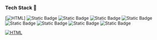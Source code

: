 ### Tech Stack 👋

[![HTML](https://img.shields.io/badge/HTML-maker?logo=html&color=%23414141&link=https%3A%2F%2Fgithub.com%2Fbokievkhushnud%2Fecommerce-shop%2Fblob%2Fcomprehensive-readme%2Fimages%2Fhtml-5-svgrepo-com.svg)]
![Static Badge](https://img.shields.io/badge/CSS%2FSASS-maker?color=%23eb13aa)
![Static Badge](https://img.shields.io/badge/Javascript-maker?color=%231580fc)
![Static Badge](https://img.shields.io/badge/React%20JS-maker?color=%239212fc)
![Static Badge](https://img.shields.io/badge/Typescript-maker?color=%2333f043)
![Static Badge](https://img.shields.io/badge/Webpack-maker?color=%232d49a3)
![Static Badge](https://img.shields.io/badge/ESlint-maker?color=%231ec0c5)
![Static Badge](https://img.shields.io/badge/Prettier-maker?color=%23cc330d)
![Static Badge](https://img.shields.io/badge/Husky-maker?color=%23a5005b)

[![HTML](https://img.shields.io/endpoint?url=https://github.com/bokievkhushnud/ecommerce-shop/blob/comprehensive-readme/images/html-5-svgrepo-com.svg)](https://example.com)


<!--
**IrinaTsoi312/IrinaTsoi312** is a ✨ _special_ ✨ repository because its `README.md` (this file) appears on your GitHub profile.

Here are some ideas to get you started:

- 🔭 I’m currently working on ...
- 🌱 I’m currently learning ...
- 👯 I’m looking to collaborate on ...
- 🤔 I’m looking for help with ...
- 💬 Ask me about ...
- 📫 How to reach me: ...
- 😄 Pronouns: ...
- ⚡ Fun fact: ...
-->
